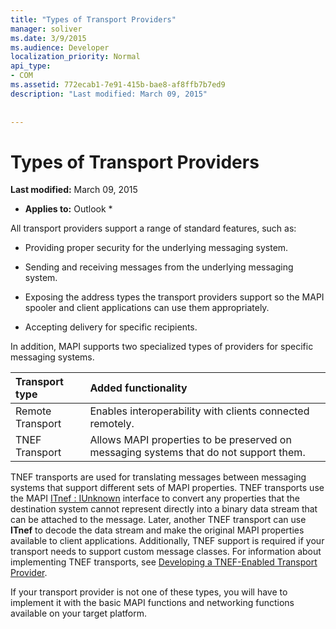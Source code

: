 ```yaml
---
title: "Types of Transport Providers"
manager: soliver
ms.date: 3/9/2015
ms.audience: Developer
localization_priority: Normal
api_type:
- COM
ms.assetid: 772ecab1-7e91-415b-bae8-af8ffb7b7ed9
description: "Last modified: March 09, 2015"
 
 
---
```


# Types of Transport Providers

 **Last modified:** March 09, 2015 
  
 * **Applies to:** Outlook * 
  
All transport providers support a range of standard features, such as:
  
- Providing proper security for the underlying messaging system.
    
- Sending and receiving messages from the underlying messaging system.
    
- Exposing the address types the transport providers support so the MAPI spooler and client applications can use them appropriately.
    
- Accepting delivery for specific recipients.
    
In addition, MAPI supports two specialized types of providers for specific messaging systems.
  
|**Transport type**|**Added functionality**|
|:-----|:-----|
|Remote Transport  <br/> |Enables interoperability with clients connected remotely.  <br/> |
|TNEF Transport  <br/> |Allows MAPI properties to be preserved on messaging systems that do not support them.  <br/> |
   
TNEF transports are used for translating messages between messaging systems that support different sets of MAPI properties. TNEF transports use the MAPI [ITnef : IUnknown](itnefiunknown.md) interface to convert any properties that the destination system cannot represent directly into a binary data stream that can be attached to the message. Later, another TNEF transport can use **ITnef** to decode the data stream and make the original MAPI properties available to client applications. Additionally, TNEF support is required if your transport needs to support custom message classes. For information about implementing TNEF transports, see [Developing a TNEF-Enabled Transport Provider](developing-a-tnef-enabled-transport-provider.md).
  
If your transport provider is not one of these types, you will have to implement it with the basic MAPI functions and networking functions available on your target platform.
  

